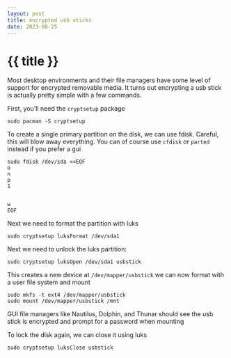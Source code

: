 ```yaml
---
layout: post
title: encrypted usb sticks
date: 2023-08-25
---
```


# {{ title }}

Most desktop environments and their file managers have some level of support for encrypted removable media.
It turns out encrypting a usb stick is actually pretty simple with a few commands.


First, you'll need the `cryptsetup` package

```
sudo pacman -S cryptsetup
```


To create a single primary partition on the disk, we can use fdisk.  Careful, this will blow away everything.  You can of course use `cfdisk` or `parted` instead if you prefer a gui

```
sudo fdisk /dev/sda <<EOF
o
n
p
1


w
EOF
```

Next we need to format the partition with luks

```
sudo cryptsetup luksFormat /dev/sda1
```

Next we need to unlock the luks partition:

```
sudo cryptsetup luksOpen /dev/sda1 usbstick
```

This creates a new device at `/dev/mapper/usbstick` we can now format with a user file system and mount

```
sudo mkfs -t ext4 /dev/mapper/usbstick
sudo mount /dev/mapper/usbstick /mnt
```

GUI file managers like Nautilus, Dolphin, and Thunar should see the usb stick is encrypted and prompt for a password when mounting


To lock the disk again, we can close it using luks

```
sudo cryptsetup luksClose usbstick
```
